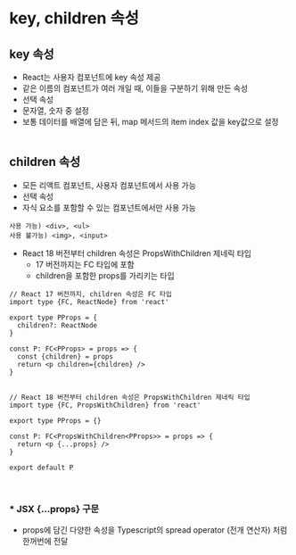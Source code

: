 # key, children 속성

## key 속성

- React는 사용자 컴포넌트에 key 속성 제공
- 같은 이름의 컴포넌트가 여러 개일 때, 이들을 구분하기 위해 만든 속성
- 선택 속성
- 문자열, 숫자 중 설정
- 보통 데이터를 배열에 담은 뒤, map 메서드의 item index 값을 key값으로 설정
  <br /><br />

## children 속성

- 모든 리액트 컴포넌트, 사용자 컴포넌트에서 사용 가능
- 선택 속성
- 자식 요소를 포함할 수 있는 컴포넌트에서만 사용 가능

```
사용 가능) <div>, <ul>
사용 불가능) <img>, <input>
```

- React 18 버전부터 children 속성은 PropsWithChildren 제네릭 타입
  - 17 버전까지는 FC 타입에 포함
  - children을 포함한 props를 가리키는 타입

```
// React 17 버전까지, children 속성은 FC 타입
import type {FC, ReactNode} from 'react'

export type PProps = {
  children?: ReactNode
}

const P: FC<PProps> = props => {
  const {children} = props
  return <p children={children} />
}


// React 18 버전부터 children 속성은 PropsWithChildren 제네릭 타입
import type {FC, PropsWithChildren} from 'react'

export type PProps = {}

const P: FC<PropsWithChildren<PProps>> = props => {
  return <p {...props} />
}

export default P
```

<br />

### \* JSX {...props} 구문

- props에 담긴 다양한 속성을 Typescript의 spread operator (전개 연산자) 처럼 한꺼번에 전달
  <br /><br />

